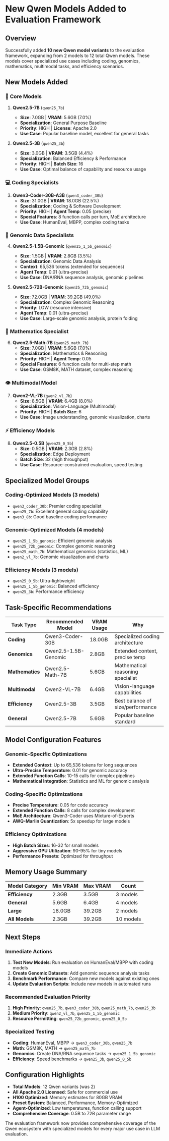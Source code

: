 # New Qwen Models Added to Evaluation Framework

## Overview
Successfully added **10 new Qwen model variants** to the evaluation framework, expanding from 2 models to 12 total Qwen models. These models cover specialized use cases including coding, genomics, mathematics, multimodal tasks, and efficiency scenarios.

## New Models Added

### 🚀 **Core Models**
1. **Qwen2.5-7B** (`qwen25_7b`)
   - **Size**: 7.0GB | **VRAM**: 5.6GB (7.0%)
   - **Specialization**: General Purpose Baseline
   - **Priority**: HIGH | **License**: Apache 2.0
   - **Use Case**: Popular baseline model, excellent for general tasks

2. **Qwen2.5-3B** (`qwen25_3b`) 
   - **Size**: 3.0GB | **VRAM**: 3.5GB (4.4%)
   - **Specialization**: Balanced Efficiency & Performance
   - **Priority**: HIGH | **Batch Size**: 16
   - **Use Case**: Optimal balance of capability and resource usage

### 💻 **Coding Specialists**
3. **Qwen3-Coder-30B-A3B** (`qwen3_coder_30b`)
   - **Size**: 31.0GB | **VRAM**: 18.0GB (22.5%)
   - **Specialization**: Coding & Software Development
   - **Priority**: HIGH | **Agent Temp**: 0.05 (precise)
   - **Special Features**: 8 function calls per turn, MoE architecture
   - **Use Case**: HumanEval, MBPP, complex coding tasks

### 🧬 **Genomic Data Specialists**
4. **Qwen2.5-1.5B-Genomic** (`qwen25_1_5b_genomic`)
   - **Size**: 1.5GB | **VRAM**: 2.8GB (3.5%)
   - **Specialization**: Genomic Data Analysis
   - **Context**: 65,536 tokens (extended for sequences)
   - **Agent Temp**: 0.01 (ultra-precise)
   - **Use Case**: DNA/RNA sequence analysis, genomic pipelines

5. **Qwen2.5-72B-Genomic** (`qwen25_72b_genomic`)
   - **Size**: 72.0GB | **VRAM**: 39.2GB (49.0%)
   - **Specialization**: Complex Genomic Reasoning
   - **Priority**: LOW (resource intensive)
   - **Agent Temp**: 0.01 (ultra-precise)
   - **Use Case**: Large-scale genomic analysis, protein folding

### 🔢 **Mathematics Specialist**
6. **Qwen2.5-Math-7B** (`qwen25_math_7b`)
   - **Size**: 7.0GB | **VRAM**: 5.6GB (7.0%)
   - **Specialization**: Mathematics & Reasoning
   - **Priority**: HIGH | **Agent Temp**: 0.05
   - **Special Features**: 6 function calls for multi-step math
   - **Use Case**: GSM8K, MATH dataset, complex reasoning

### 👁️ **Multimodal Model**
7. **Qwen2-VL-7B** (`qwen2_vl_7b`)
   - **Size**: 8.5GB | **VRAM**: 6.4GB (8.0%)
   - **Specialization**: Vision-Language (Multimodal)
   - **Priority**: HIGH | **Batch Size**: 6
   - **Use Case**: Image understanding, genomic visualization, charts

### ⚡ **Efficiency Models**
8. **Qwen2.5-0.5B** (`qwen25_0_5b`)
   - **Size**: 0.5GB | **VRAM**: 2.3GB (2.8%)
   - **Specialization**: Edge Deployment
   - **Batch Size**: 32 (high throughput)
   - **Use Case**: Resource-constrained evaluation, speed testing

## Specialized Model Groups

### **Coding-Optimized Models** (3 models)
- `qwen3_coder_30b`: Premier coding specialist
- `qwen25_7b`: Excellent general coding capability  
- `qwen3_8b`: Good baseline coding performance

### **Genomic-Optimized Models** (4 models)
- `qwen25_1_5b_genomic`: Efficient genomic analysis
- `qwen25_72b_genomic`: Complex genomic reasoning
- `qwen25_math_7b`: Mathematical genomics (statistics, ML)
- `qwen2_vl_7b`: Genomic visualization and charts

### **Efficiency Models** (3 models)
- `qwen25_0_5b`: Ultra-lightweight
- `qwen25_1_5b_genomic`: Balanced efficiency
- `qwen25_3b`: Performance efficiency

## Task-Specific Recommendations

| **Task Type** | **Recommended Model** | **VRAM Usage** | **Why** |
|---------------|----------------------|----------------|---------|
| **Coding** | Qwen3-Coder-30B | 18.0GB | Specialized coding architecture |
| **Genomics** | Qwen2.5-1.5B-Genomic | 2.8GB | Extended context, precise temp |
| **Mathematics** | Qwen2.5-Math-7B | 5.6GB | Mathematical reasoning specialist |
| **Multimodal** | Qwen2-VL-7B | 6.4GB | Vision-language capabilities |
| **Efficiency** | Qwen2.5-3B | 3.5GB | Best balance of size/performance |
| **General** | Qwen2.5-7B | 5.6GB | Popular baseline standard |

## Model Configuration Features

### **Genomic-Specific Optimizations**
- **Extended Context**: Up to 65,536 tokens for long sequences
- **Ultra-Precise Temperature**: 0.01 for genomic accuracy
- **Extended Function Calls**: 10-15 calls for complex pipelines
- **Mathematical Integration**: Statistics and ML for genomic analysis

### **Coding-Specific Optimizations**
- **Precise Temperature**: 0.05 for code accuracy
- **Extended Function Calls**: 8 calls for complex development
- **MoE Architecture**: Qwen3-Coder uses Mixture-of-Experts
- **AWQ-Marlin Quantization**: 5x speedup for large models

### **Efficiency Optimizations**
- **High Batch Sizes**: 16-32 for small models
- **Aggressive GPU Utilization**: 90-95% for tiny models
- **Performance Presets**: Optimized for throughput

## Memory Usage Summary

| **Model Category** | **Min VRAM** | **Max VRAM** | **Count** |
|-------------------|--------------|--------------|-----------|
| **Efficiency** | 2.3GB | 3.5GB | 3 models |
| **General** | 5.6GB | 6.4GB | 4 models |
| **Large** | 18.0GB | 39.2GB | 2 models |
| **All Models** | 2.3GB | 39.2GB | 10 models |

## Next Steps

### **Immediate Actions**
1. **Test New Models**: Run evaluation on HumanEval/MBPP with coding models
2. **Create Genomic Datasets**: Add genomic sequence analysis tasks
3. **Benchmark Performance**: Compare new models against existing ones
4. **Update Evaluation Scripts**: Include new models in automated runs

### **Recommended Evaluation Priority**
1. **High Priority**: `qwen25_7b`, `qwen3_coder_30b`, `qwen25_math_7b`, `qwen25_3b`
2. **Medium Priority**: `qwen2_vl_7b`, `qwen25_1_5b_genomic`
3. **Resource Permitting**: `qwen25_72b_genomic`, `qwen25_0_5b`

### **Specialized Testing**
- **Coding**: HumanEval, MBPP → `qwen3_coder_30b`, `qwen25_7b`
- **Math**: GSM8K, MATH → `qwen25_math_7b`
- **Genomics**: Create DNA/RNA sequence tasks → `qwen25_1_5b_genomic`
- **Efficiency**: Speed benchmarks → `qwen25_3b`, `qwen25_0_5b`

## Configuration Highlights

- **Total Models**: 12 Qwen variants (was 2)
- **All Apache 2.0 Licensed**: Safe for commercial use
- **H100 Optimized**: Memory estimates for 80GB VRAM
- **Preset System**: Balanced, Performance, Memory-Optimized
- **Agent-Optimized**: Low temperatures, function calling support
- **Comprehensive Coverage**: 0.5B to 72B parameter range

The evaluation framework now provides comprehensive coverage of the Qwen ecosystem with specialized models for every major use case in LLM evaluation.